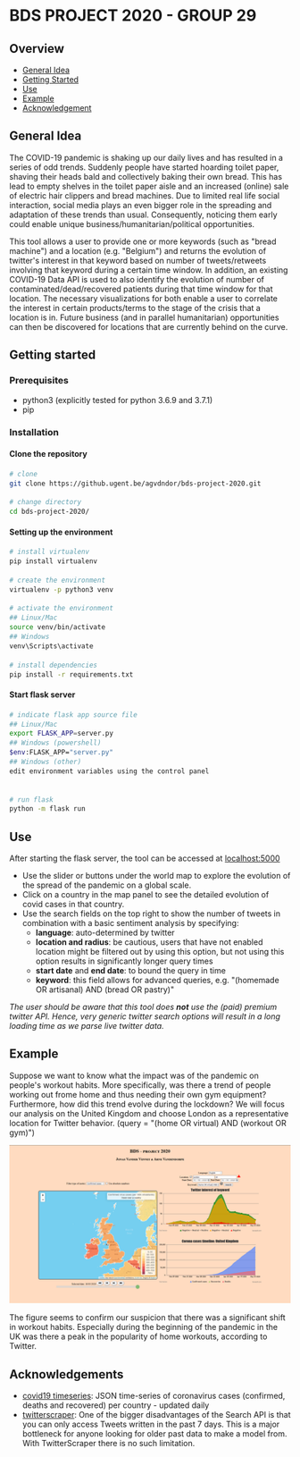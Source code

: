 # BDS PROJECT 2020 - GROUP 29

## Overview

- [General Idea](#general-idea)
- [Getting Started](#getting-started)
- [Use](#use)
- [Example](#example)
- [Acknowledgement](#acknowledgement)

## General Idea

The COVID-19 pandemic is shaking up our daily lives and has resulted in a series of odd trends. Suddenly people have started hoarding toilet paper, shaving their heads bald and collectively baking their own bread. This has lead to empty shelves in the toilet paper aisle and an increased (online) sale of electric hair clippers and bread machines. Due to limited real life social interaction, social media plays an even bigger role in the spreading and adaptation of these trends than usual. Consequently, noticing them early could enable unique business/humanitarian/political opportunities.

This tool allows a user to provide one or more keywords (such as "bread machine") and a location (e.g. "Belgium") and returns the evolution of twitter's interest in that keyword based on number of tweets/retweets involving that keyword during a certain time window. In addition, an existing COVID-19 Data API is used to also identify the evolution of number of contaminated/dead/recovered patients during that time window for that location. The necessary visualizations for both enable a user to correlate the interest in certain products/terms to the stage of the crisis that a location is in. Future business (and in parallel humanitarian) opportunities can then be discovered for locations that are currently behind on the curve.

## Getting started

### Prerequisites

- python3 (explicitly tested for python 3.6.9 and 3.7.1)
- pip

### Installation

#### Clone the repository

```sh
# clone
git clone https://github.ugent.be/agvdndor/bds-project-2020.git

# change directory
cd bds-project-2020/
```

#### Setting up the environment

```sh
# install virtualenv
pip install virtualenv

# create the environment
virtualenv -p python3 venv

# activate the environment
## Linux/Mac
source venv/bin/activate
## Windows
venv\Scripts\activate

# install dependencies
pip install -r requirements.txt
```

#### Start flask server

```sh
# indicate flask app source file
## Linux/Mac
export FLASK_APP=server.py
## Windows (powershell)
$env:FLASK_APP="server.py"
## Windows (other)
edit environment variables using the control panel


# run flask
python -m flask run
```

## Use

After starting the flask server, the tool can be accessed at [localhost:5000](http:localhost:5000)

- Use the slider or buttons under the world map to explore the evolution of the spread of the pandemic on a global scale.
- Click on a country in the map panel to see the detailed evolution of covid cases in that country.
- Use the search fields on the top right to show the number of tweets in combination with a basic sentiment analysis by specifying:
  - **language**: auto-determined by twitter
  - **location and radius**: be cautious, users that have not enabled location might be filtered out by using this option, but not using this option results in significantly longer query times
  - **start date** and **end date**: to bound the query in time
  - **keyword**: this field allows for advanced queries, e.g. "(homemade OR artisanal) AND (bread OR pastry)"

*The user should be aware that this tool does **not** use the (paid) premium twitter API. Hence, very generic twitter search options will result in a long loading time as we parse live twitter data.*

## Example

Suppose we want to know what the impact was of the pandemic on people's workout habits. More specifically, was there a trend of people working out frome home and thus needing their own gym equipment? Furthermore, how did this trend evolve during the lockdown? We will focus our analysis on the United Kingdom and choose London as a representative location for Twitter behavior. (query = "(home OR virtual) AND (workout OR gym)")

![example](imgs/example.PNG)

The figure seems to confirm our suspicion that there was a significant shift in workout habits. Especially during the beginning of the pandemic in the UK was there a peak in the popularity of home workouts, according to Twitter.

## Acknowledgements

- [covid19 timeseries](https://github.com/pomber/covid19): JSON time-series of coronavirus cases (confirmed, deaths and recovered) per country - updated daily
- [twitterscraper](https://github.com/taspinar/twitterscraper): One of the bigger disadvantages of the Search API is that you can only access Tweets written in the past 7 days. This is a major bottleneck for anyone looking for older past data to make a model from. With TwitterScraper there is no such limitation.
